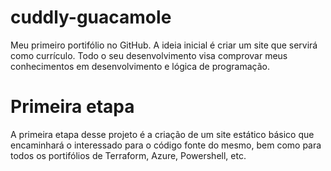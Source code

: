 # cuddly-guacamole

Meu primeiro portifólio no GitHub. A ideia inicial é criar um site que servirá como currículo. Todo o seu desenvolvimento visa comprovar meus conhecimentos em desenvolvimento e lógica de programação.

# Primeira etapa

A primeira etapa desse projeto é a criação de um site estático básico que encaminhará o interessado para o código fonte do mesmo, bem como para todos os portifólios de Terraform, Azure, Powershell, etc.